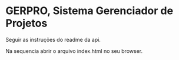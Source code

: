 # GERPRO, Sistema Gerenciador de Projetos

Seguir as instruções do readme da api.

Na sequencia abrir o arquivo index.html no seu browser.
